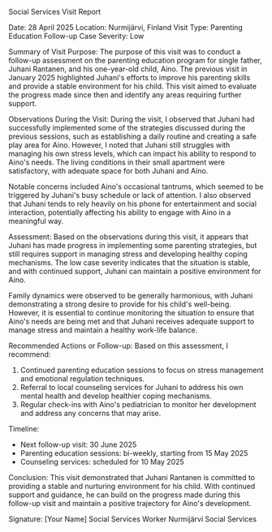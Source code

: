 Social Services Visit Report

Date: 28 April 2025
Location: Nurmijärvi, Finland
Visit Type: Parenting Education Follow-up
Case Severity: Low

Summary of Visit Purpose:
The purpose of this visit was to conduct a follow-up assessment on the parenting education program for single father, Juhani Rantanen, and his one-year-old child, Aino. The previous visit in January 2025 highlighted Juhani's efforts to improve his parenting skills and provide a stable environment for his child. This visit aimed to evaluate the progress made since then and identify any areas requiring further support.

Observations During the Visit:
During the visit, I observed that Juhani had successfully implemented some of the strategies discussed during the previous sessions, such as establishing a daily routine and creating a safe play area for Aino. However, I noted that Juhani still struggles with managing his own stress levels, which can impact his ability to respond to Aino's needs. The living conditions in their small apartment were satisfactory, with adequate space for both Juhani and Aino.

Notable concerns included Aino's occasional tantrums, which seemed to be triggered by Juhani's busy schedule or lack of attention. I also observed that Juhani tends to rely heavily on his phone for entertainment and social interaction, potentially affecting his ability to engage with Aino in a meaningful way.

Assessment:
Based on the observations during this visit, it appears that Juhani has made progress in implementing some parenting strategies, but still requires support in managing stress and developing healthy coping mechanisms. The low case severity indicates that the situation is stable, and with continued support, Juhani can maintain a positive environment for Aino.

Family dynamics were observed to be generally harmonious, with Juhani demonstrating a strong desire to provide for his child's well-being. However, it is essential to continue monitoring the situation to ensure that Aino's needs are being met and that Juhani receives adequate support to manage stress and maintain a healthy work-life balance.

Recommended Actions or Follow-up:
Based on this assessment, I recommend:

1. Continued parenting education sessions to focus on stress management and emotional regulation techniques.
2. Referral to local counseling services for Juhani to address his own mental health and develop healthier coping mechanisms.
3. Regular check-ins with Aino's pediatrician to monitor her development and address any concerns that may arise.

Timeline:

* Next follow-up visit: 30 June 2025
* Parenting education sessions: bi-weekly, starting from 15 May 2025
* Counseling services: scheduled for 10 May 2025

Conclusion:
This visit demonstrated that Juhani Rantanen is committed to providing a stable and nurturing environment for his child. With continued support and guidance, he can build on the progress made during this follow-up visit and maintain a positive trajectory for Aino's development.

Signature: [Your Name]
Social Services Worker
Nurmijärvi Social Services